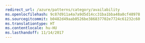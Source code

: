 ```yaml
---
redirect_url: /azure/patterns/category/availability
ms.openlocfilehash: 9c87d911a4a7a9d5d14cc31ba1bba48a8cf48978
ms.sourcegitcommit: b0482d49aab0526be386837702e7724c61232c60
ms.translationtype: HT
ms.contentlocale: hu-HU
ms.lasthandoff: 11/14/2017
---
```

